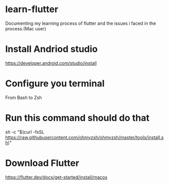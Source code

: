 # learn-flutter
Documenting my learning process of flutter and the issues i faced in the process.(Mac user)
# Install Andriod studio 
https://developer.android.com/studio/install

# Configure you terminal 
From Bash to Zsh 

# Run this command should do that 
sh -c "$(curl -fsSL https://raw.githubusercontent.com/ohmyzsh/ohmyzsh/master/tools/install.sh)"

# Download Flutter 

https://flutter.dev/docs/get-started/install/macos